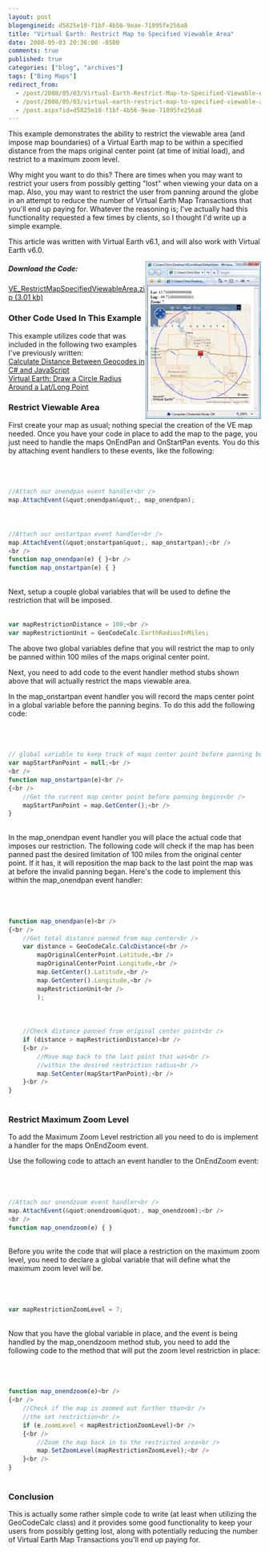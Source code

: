 ```yaml
---
layout: post
blogengineid: d5025e10-f1bf-4b56-9eae-71095fe256a8
title: "Virtual Earth: Restrict Map to Specified Viewable Area"
date: 2008-05-03 20:36:00 -0500
comments: true
published: true
categories: ["blog", "archives"]
tags: ["Bing Maps"]
redirect_from: 
  - /post/2008/05/03/Virtual-Earth-Restrict-Map-to-Specified-Viewable-Area
  - /post/2008/05/03/virtual-earth-restrict-map-to-specified-viewable-area
  - /post.aspx?id=d5025e10-f1bf-4b56-9eae-71095fe256a8
---
```

<!-- more -->


This example demonstrates the ability to restrict the viewable area (and impose map boundaries) of a Virtual Earth map to be within a specified distance from the maps original center point (at time of initial load), and restrict to a maximum zoom level. 



Why might you want to do this? There are times when you may want to restrict your users from possibly getting &quot;lost&quot; when viewing your data on a map. Also, you may want to restrict the user from panning around the globe in an attempt to reduce the number of Virtual Earth Map Transactions that you&#39;ll end up paying for. Whatever the reasoning is; I&#39;ve actually had this functionality requested a few times by clients, so I thought I&#39;d write up a simple example. 



This article was written with Virtual Earth v6.1, and will also work with Virtual Earth v6.0.

<img style="float: right" src="/images/posts/VE_RestrictMapSpecifiedViewableArea.png" alt="" width="230" height="314" /> 
<h5>Download the Code:</h5>


<a rel="enclosure" href="/file.axd?file=VE_RestrictMapSpecifiedViewableArea.zip">VE_RestrictMapSpecifiedViewableArea.zip (3.01 kb)</a> 

<h3>Other Code Used In This Example</h3>


This example utilizes code that was included in the following two examples I&#39;ve previously written:<br />
<a href="/post.aspx?id=3bd04a2e-7df6-48d5-a359-1cbc3764889e">Calculate Distance Between Geocodes in C# and JavaScript</a><br />
<a href="/post.aspx?id=1e2824a0-3bef-4707-8f18-a624ad784432">Virtual Earth: Draw a Circle Radius Around a Lat/Long Point</a> 

<h3>Restrict Viewable Area</h3>


First create your map as usual; nothing special the creation of the VE map needed. Once you have your code in place to add the map to the page, you just need to handle the maps OnEndPan and OnStartPan events. You do this by attaching event handlers to these events, like the following: 



```javascript 



//Attach our onendpan event handler<br />
map.AttachEvent(&quot;onendpan&quot;, map_onendpan); 



//Attach our onstartpan event handler<br />
map.AttachEvent(&quot;onstartpan&quot;, map_onstartpan);<br />
<br />
function map_onendpan(e) { }<br />
function map_onstartpan(e) { } 



``` 



Next, setup a couple global variables that will be used to define the restriction that will be imposed. 



```javascript 

var mapRestrictionDistance = 100;<br />
var mapRestrictionUnit = GeoCodeCalc.EarthRadiusInMiles; 


``` 



The above two global variables define that you will restrict the map to only be panned within 100 miles of the maps original center point. 



Next, you need to add code to the event handler method stubs shown above that will actually restrict the maps viewable area. 



In the map_onstartpan event handler you will record the maps center point in a global variable before the panning begins. To do this add the following code: 



```javascript 



// global variable to keep track of maps center point before panning began<br />
var mapStartPanPoint = null;<br />
<br />
function map_onstartpan(e)<br />
{<br />
    //Get the current map center point before panning begins<br />
    mapStartPanPoint = map.GetCenter();<br />
} 



``` 



In the map_onendpan event handler you will place the actual code that imposes our restriction. The following code will check if the map has been panned past the desired limitation of 100 miles from the original center point. If it has, it will reposition the map back to the last point the map was at before the invalid panning began. Here&#39;s the code to implement this within the map_onendpan event handler: 



```javascript 



function map_onendpan(e)<br />
{<br />
    //Get total distance panned from map center<br />
    var distance = GeoCodeCalc.CalcDistance(<br />
        mapOriginalCenterPoint.Latitude,<br />
        mapOriginalCenterPoint.Longitude,<br />
        map.GetCenter().Latitude,<br />
        map.GetCenter().Longitude,<br />
        mapRestrictionUnit<br />
        ); 



    //Check distance panned from original center point<br />
    if (distance > mapRestrictionDistance)<br />
    {<br />
        //Move map back to the last point that was<br />
        //within the desired restriction radius<br />
        map.SetCenter(mapStartPanPoint);<br />
    }<br />
} 



``` 

<h3>Restrict Maximum Zoom Level</h3>


To add the Maximum Zoom Level restriction all you need to do is implement a handler for the maps OnEndZoom event. 



Use the following code to attach an event handler to the OnEndZoom event: 



```javascript 



//Attach our onendzoom event handler<br />
map.AttachEvent(&quot;onendzoom&quot;, map_onendzoom);<br />
<br />
function map_onendzoom(e) { } 



``` 



Before you write the code that will place a restriction on the maximum zoom level, you need to declare a global variable that will define what the maximum zoom level will be. 



```javascript 



var mapRestrictionZoomLevel = 7; 



``` 



Now that you have the global variable in place, and the event is being handled by the map_onendzoom method stub, you need to add the following code to the method that will put the zoom level restriction in place: 



```javascript 



function map_onendzoom(e)<br />
{<br />
    //Check if the map is zoomed out further than<br />
    //the set restriction<br />
    if (e.zoomLevel < mapRestrictionZoomLevel)<br />
    {<br />
        //Zoom the map back in to the restricted area<br />
        map.SetZoomLevel(mapRestrictionZoomLevel);<br />
    }<br />
} 



``` 

<h3>Conclusion</h3>


This is actually some rather simple code to write (at least when utilizing the GeoCodeCalc class) and it provides some good functionality to keep your users from possibly getting lost, along with potentially reducing the number of Virtual Earth Map Transactions you&#39;ll end up paying for. 

